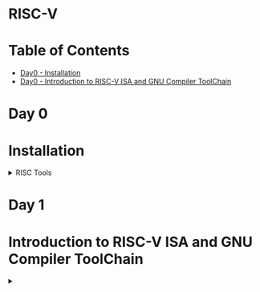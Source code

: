 # RISC-V
# Table of Contents
 - [Day0 - Installation](#Installation)<br>
 - [Day0 - Introduction to RISC-V ISA and GNU Compiler ToolChain](#Introduction-to-RISC-V-ISA-and-GNU-Compiler-ToolChain)<br>

 # Day 0

 # Installation
 <details>
   <summary>
     RISC Tools
   </summary>
   The following commands are used to install RISC tools:
   
```

sudo apt install libboost-all-dev
git clone https://github.com/kunalg123/riscv_workshop_collaterals.git
cd riscv_workshop_collaterals
chmod +x run.sh
./run.sh

```

After run type the following commands:

```

cd ~/riscv_toolchain/iverilog/
git checkout --track -b v10-branch origin/v10-branch
git pull 
chmod 777 autoconf.sh 
./autoconf.sh 
./configure 
make
sudo make install

```

Set Path variable in .bashrc using the following commands:

```

gedit .bashrc
export PATH="/home/iswarya/riscv_toolchain/riscv64-unknown-elf-gcc-8.3.0-2019.08.0-x86_64-linux-ubuntu14/bin:$PATH" #Type at last line # close the bashrc and type
source .bashrc

```
</details>

# Day 1

# Introduction to RISC-V ISA and GNU Compiler ToolChain

<details>
 <summary>
  
 </summary>
</details>


   

